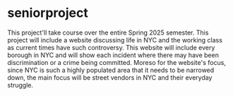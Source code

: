 # seniorproject
This project'll take course over the entire Spring 2025 semester. This project will include a website discussing life in NYC and the working class
as current times have such controversy. This website will include every borough in NYC and will show each incident where there may have been discrimination or a crime being committed. Moreso for the website's focus, since NYC is such a highly populated area that it needs to be narrowed down, the main focus will be street vendors in NYC and their everyday struggle. 
